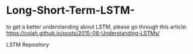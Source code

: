 # Long-Short-Term-LSTM-
to get a better understanding about LSTM, please go through this article: https://colah.github.io/posts/2015-08-Understanding-LSTMs/

LSTM Repository
